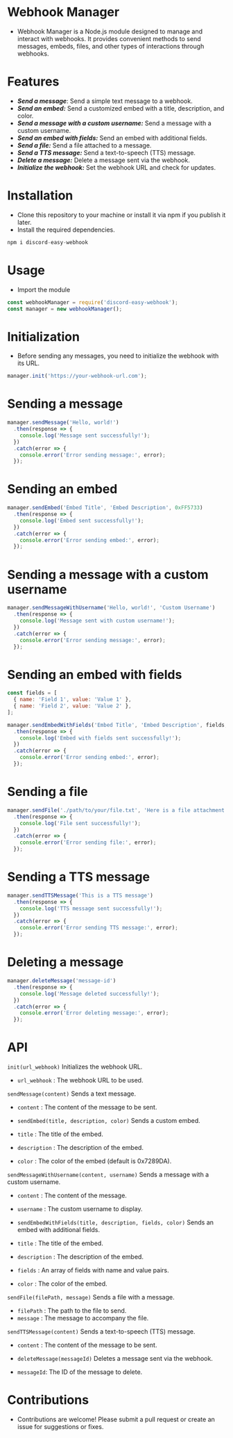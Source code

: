 # Webhook Manager

- Webhook Manager is a Node.js module designed to manage and interact with webhooks. It provides convenient methods to send messages, embeds, files, and other types of interactions through webhooks.

# Features
- ***Send a message***: Send a simple text message to a webhook.
- ***Send an embed:*** Send a customized embed with a title, description, and color.
- ***Send a message with a custom username:*** Send a message with a custom username.
- ***Send an embed with fields:*** Send an embed with additional fields.
- ***Send a file:*** Send a file attached to a message.
- ***Send a TTS message:*** Send a text-to-speech (TTS) message.
- ***Delete a message:*** Delete a message sent via the webhook.
- ***Initialize the webhook:*** Set the webhook URL and check for updates.

# Installation

- Clone this repository to your machine or install it via npm if you publish it later.
- Install the required dependencies.

```js
npm i discord-easy-webhook
```

# Usage

- Import the module

```js
const webhookManager = require('discord-easy-webhook');
const manager = new webhookManager();
```

# Initialization
- Before sending any messages, you need to initialize the webhook with its URL.

```js
manager.init('https://your-webhook-url.com');
```

# Sending a message

```js
manager.sendMessage('Hello, world!')
  .then(response => {
    console.log('Message sent successfully!');
  })
  .catch(error => {
    console.error('Error sending message:', error);
  });
```
# Sending an embed

```js
manager.sendEmbed('Embed Title', 'Embed Description', 0xFF5733)
  .then(response => {
    console.log('Embed sent successfully!');
  })
  .catch(error => {
    console.error('Error sending embed:', error);
  });
```

# Sending a message with a custom username

```js
manager.sendMessageWithUsername('Hello, world!', 'Custom Username')
  .then(response => {
    console.log('Message sent with custom username!');
  })
  .catch(error => {
    console.error('Error sending message:', error);
  });
```

# Sending an embed with fields

```js
const fields = [
  { name: 'Field 1', value: 'Value 1' },
  { name: 'Field 2', value: 'Value 2' },
];

manager.sendEmbedWithFields('Embed Title', 'Embed Description', fields, 0x7289DA)
  .then(response => {
    console.log('Embed with fields sent successfully!');
  })
  .catch(error => {
    console.error('Error sending embed:', error);
  });
```

# Sending a file

```js
manager.sendFile('./path/to/your/file.txt', 'Here is a file attachment')
  .then(response => {
    console.log('File sent successfully!');
  })
  .catch(error => {
    console.error('Error sending file:', error);
  });
```

# Sending a TTS message

```js
manager.sendTTSMessage('This is a TTS message')
  .then(response => {
    console.log('TTS message sent successfully!');
  })
  .catch(error => {
    console.error('Error sending TTS message:', error);
  });
```

# Deleting a message

```js
manager.deleteMessage('message-id')
  .then(response => {
    console.log('Message deleted successfully!');
  })
  .catch(error => {
    console.error('Error deleting message:', error);
  });
```

# API

`init(url_webhook)`
Initializes the webhook URL.

- `url_webhook` : The webhook URL to be used.

`sendMessage(content)`
Sends a text message.

- `content` : The content of the message to be sent.

- `sendEmbed(title, description, color)`
Sends a custom embed.

- `title` : The title of the embed.
- `description` : The description of the embed.
- `color` : The color of the embed (default is 0x7289DA).

`sendMessageWithUsername(content, username)`
Sends a message with a custom username.

- `content` : The content of the message.
- `username` : The custom username to display.

- `sendEmbedWithFields(title, description, fields, color)`
Sends an embed with additional fields.

- `title` : The title of the embed.
- `description` : The description of the embed.
- `fields` : An array of fields with name and value pairs.
- `color` : The color of the embed.

`sendFile(filePath, message)`
Sends a file with a message.

- `filePath` : The path to the file to send.
- `message` : The message to accompany the file.

`sendTTSMessage(content)`
Sends a text-to-speech (TTS) message.

- `content` : The content of the message to be sent.

- `deleteMessage(messageId)`
Deletes a message sent via the webhook.

- `messageId`: The ID of the message to delete.

# Contributions

- Contributions are welcome! Please submit a pull request or create an issue for suggestions or fixes.
